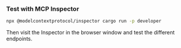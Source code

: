 ### Test with MCP Inspector

```bash
npx @modelcontextprotocol/inspector cargo run -p developer
```

Then visit the Inspector in the browser window and test the different endpoints.
